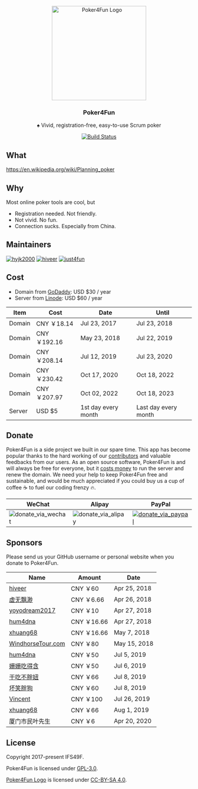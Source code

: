 <p align="center">
  <img width="256" alt="Poker4Fun Logo" src="https://user-images.githubusercontent.com/4647136/39746191-2c4e4964-52dc-11e8-8b68-435cd12e4315.png">
  <h3 align="center">Poker4Fun</h3>
  <p align="center">♠︎ Vivid, registration-free, easy-to-use Scrum poker</p>
  <p align="center">
    <a href="https://github.com/IFS49F/poker/actions/workflows/linode_ci.yml">
      <img alt="Build Status" src="https://github.com/ifs49f/poker/actions/workflows/linode_ci.yml/badge.svg" />
    </a>
  </p>
</p>

## What

https://en.wikipedia.org/wiki/Planning_poker

## Why

Most online poker tools are cool, but

- Registration needed. Not friendly.
- Not vivid. No fun.
- Connection sucks. Especially from China.

## Maintainers

[![hyjk2000](https://avatars0.githubusercontent.com/u/4647136?s=100&v=4)](https://github.com/hyjk2000) [![hiveer](https://avatars0.githubusercontent.com/u/3827780?s=100&v=4)](https://github.com/hiveer) [![just4fun](https://avatars0.githubusercontent.com/u/7512625?s=100&v=4)](https://github.com/just4fun)

## Cost

- Domain from [GoDaddy](https://www.godaddy.com/): USD $30 / year
- Server from [Linode](https://www.linode.com/): USD $60 / year

| Item | Cost | Date | Until |
| --- | --- | --- | --- |
| Domain | CNY ￥18.14 | Jul 23, 2017 | Jul 23, 2018 |
| Domain | CNY ￥192.16 | May 23, 2018 | Jul 22, 2019 |
| Domain | CNY ￥208.14 | Jul 12, 2019 | Jul 23, 2020 |
| Domain | CNY ￥230.42 | Oct 17, 2020 | Oct 18, 2022 |
| Domain | CNY ￥207.97 | Oct 02, 2022 | Oct 18, 2023 |
| Server | USD $5 | 1st day every month | Last day every month |

## Donate

Poker4Fun is a side project we built in our spare time. This app has become popular thanks to the hard working of our [contributors](https://github.com/IFS49F/poker/graphs/contributors) and valuable feedbacks from our users. As an open source software, Poker4Fun is and will always be free for everyone, but it [costs money](#cost) to run the server and renew the domain. We need your help to keep Poker4Fun free and sustainable, and would be much appreciated if you could buy us a cup of coffee ☕️  to fuel our coding frenzy 🔥.

| WeChat | Alipay | PayPal |
| --- | --- | --- |
|![donate_via_wechat](https://user-images.githubusercontent.com/7512625/39191933-96503b6a-480a-11e8-94a0-ec5efc16dc5d.jpg)|![donate_via_alipay](https://user-images.githubusercontent.com/7512625/39191930-95c25598-480a-11e8-8508-7a48d009db55.png)|[![donate_via_paypal](https://user-images.githubusercontent.com/7512625/39193475-39a8fccc-480e-11e8-926d-b2f86050db69.png)](https://www.paypal.me/zorojiang)|

## Sponsors

Please send us your GitHub username or personal website when you donate to Poker4Fun.

| Name | Amount | Date |
| --- | --- | --- |
| [hiveer](https://github.com/hiveer) | CNY ￥60 | Apr 25, 2018 |
| [虚无飘渺](http://www.dianping.com/shop/93573479) | CNY ￥6.66 | Apr 26, 2018 |
| [yoyodream2017](https://github.com/yoyodream2017) | CNY ￥10 | Apr 27, 2018 |
| [hum4dna](https://www.instagram.com/hum4dna/) | CNY ￥16.66 | Apr 27, 2018 |
| [xhuang68](https://github.com/xhuang68) | CNY ￥16.66 | May 7, 2018 |
| [WindhorseTour.com](https://windhorsetour.com) | CNY ￥80 | May 15, 2018 |
| [hum4dna](https://www.instagram.com/hum4dna/) | CNY ￥50 | Jul 5, 2019 |
| [姗姗吃得含](https://github.com/MrCuriosity) | CNY ￥50 | Jul 6, 2019 |
| [干吃不胖妞](https://github.com/LeoLeoLei) | CNY ￥66 | Jul 8, 2019 |
| [坏笑胖狗](https://github.com/BerdyPango) | CNY ￥60 | Jul 8, 2019 |
| [Vincent](https://github.com/yaowuping) | CNY ￥100 | Jul 26, 2019 |
| [xhuang68](https://github.com/xhuang68) | CNY ￥66 | Aug 1, 2019 |
| 厦门市民叶先生 | CNY ￥6 | Apr 20, 2020 |

## License

Copyright 2017-present IFS49F.

Poker4Fun is licensed under [GPL-3.0](https://github.com/IFS49F/poker/blob/master/LICENSE).

[Poker4Fun Logo](https://github.com/IFS49F/poker/blob/master/public/icon-144.png) is licensed under [CC-BY-SA 4.0](https://creativecommons.org/licenses/by-sa/4.0/).
